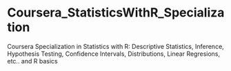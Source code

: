 # Coursera_StatisticsWithR_Specialization
Coursera Specialization in Statistics with R: Descriptive Statistics, Inference, Hypothesis Testing, Confidence Intervals, Distributions, Linear Regresions, etc.. and R basics
